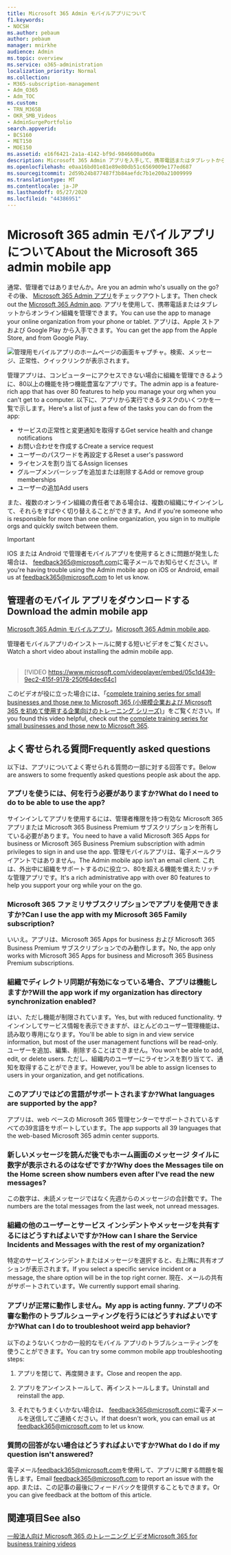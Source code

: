 ```yaml
---
title: Microsoft 365 Admin モバイルアプリについて
f1.keywords:
- NOCSH
ms.author: pebaum
author: pebaum
manager: mnirkhe
audience: Admin
ms.topic: overview
ms.service: o365-administration
localization_priority: Normal
ms.collection:
- M365-subscription-management
- Adm_O365
- Adm_TOC
ms.custom:
- TRN_M365B
- OKR_SMB_Videos
- AdminSurgePortfolio
search.appverid:
- BCS160
- MET150
- MOE150
ms.assetid: e16f6421-2a1a-4142-bf9d-9846600a060a
description: Microsoft 365 Admin アプリを入手して、携帯電話またはタブレットからオンライン組織を管理する方法について説明します。
ms.openlocfilehash: e0aa16bd01e81e89e80db51c6569009e177ed687
ms.sourcegitcommit: 2d59b24b877487f3b84aefdc7b1e200a21009999
ms.translationtype: MT
ms.contentlocale: ja-JP
ms.lasthandoff: 05/27/2020
ms.locfileid: "44386951"
---
```

# <a name="about-the-microsoft-365-admin-mobile-app"></a><span data-ttu-id="a70e6-103">Microsoft 365 admin モバイルアプリについて</span><span class="sxs-lookup"><span data-stu-id="a70e6-103">About the Microsoft 365 admin mobile app</span></span>

<span data-ttu-id="a70e6-104">通常、管理者ではありませんか。</span><span class="sxs-lookup"><span data-stu-id="a70e6-104">Are you an admin who's usually on the go?</span></span> <span data-ttu-id="a70e6-105">その後、 [Microsoft 365 Admin アプリ](https://go.microsoft.com/fwlink/?LinkID=627216)をチェックアウトします。</span><span class="sxs-lookup"><span data-stu-id="a70e6-105">Then check out the [Microsoft 365 Admin app](https://go.microsoft.com/fwlink/?LinkID=627216).</span></span> <span data-ttu-id="a70e6-106">アプリを使用して、携帯電話またはタブレットからオンライン組織を管理できます。</span><span class="sxs-lookup"><span data-stu-id="a70e6-106">You can use the app to manage your online organization from your phone or tablet.</span></span> <span data-ttu-id="a70e6-107">アプリは、Apple ストアおよび Google Play から入手できます。</span><span class="sxs-lookup"><span data-stu-id="a70e6-107">You can get the app from the Apple Store, and from Google Play.</span></span> <br> 

![管理用モバイルアプリのホームページの画面キャプチャ。検索、メッセージ、正常性、クイックリンクが表示されます。](../../media/admin-mobile-app-darkbg.png)

<span data-ttu-id="a70e6-109">管理アプリは、コンピューターにアクセスできない場合に組織を管理できるように、80以上の機能を持つ機能豊富なアプリです。</span><span class="sxs-lookup"><span data-stu-id="a70e6-109">The admin app is a feature-rich app that has over 80 features to help you manage your org when you can't get to a computer.</span></span> <span data-ttu-id="a70e6-110">以下に、アプリから実行できるタスクのいくつかを一覧で示します。</span><span class="sxs-lookup"><span data-stu-id="a70e6-110">Here's a list of just a few of the tasks you can do from the app:</span></span>

- <span data-ttu-id="a70e6-111">サービスの正常性と変更通知を取得する</span><span class="sxs-lookup"><span data-stu-id="a70e6-111">Get service health and change notifications</span></span>
- <span data-ttu-id="a70e6-112">お問い合わせを作成する</span><span class="sxs-lookup"><span data-stu-id="a70e6-112">Create a service request</span></span>
- <span data-ttu-id="a70e6-113">ユーザーのパスワードを再設定する</span><span class="sxs-lookup"><span data-stu-id="a70e6-113">Reset a user's password</span></span>
- <span data-ttu-id="a70e6-114">ライセンスを割り当てる</span><span class="sxs-lookup"><span data-stu-id="a70e6-114">Assign licenses</span></span>
- <span data-ttu-id="a70e6-115">グループメンバーシップを追加または削除する</span><span class="sxs-lookup"><span data-stu-id="a70e6-115">Add or remove group memberships</span></span>
- <span data-ttu-id="a70e6-116">ユーザーの追加</span><span class="sxs-lookup"><span data-stu-id="a70e6-116">Add users</span></span> 

<span data-ttu-id="a70e6-117">また、複数のオンライン組織の責任者である場合は、複数の組織にサインインして、それらをすばやく切り替えることができます。</span><span class="sxs-lookup"><span data-stu-id="a70e6-117">And if you're someone who is responsible for more than one online organization, you sign in to multiple orgs and quickly switch between them.</span></span> 
  
> [!IMPORTANT]
> <span data-ttu-id="a70e6-118">IOS または Android で管理者モバイルアプリを使用するときに問題が発生した場合は、 [feedback365@microsoft.com](mailto:feedback365@microsoft.com)に電子メールでお知らせください。</span><span class="sxs-lookup"><span data-stu-id="a70e6-118">If you're having trouble using the Admin mobile app on iOS or Android, email us at [feedback365@microsoft.com](mailto:feedback365@microsoft.com) to let us know.</span></span> 
  
## <a name="download-the-admin-mobile-app"></a><span data-ttu-id="a70e6-119">管理者のモバイル アプリをダウンロードする</span><span class="sxs-lookup"><span data-stu-id="a70e6-119">Download the admin mobile app</span></span>

<span data-ttu-id="a70e6-120">[Microsoft 365 Admin モバイルアプリ](https://go.microsoft.com/fwlink/?LinkID=627216)。</span><span class="sxs-lookup"><span data-stu-id="a70e6-120">[Microsoft 365 Admin mobile app](https://go.microsoft.com/fwlink/?LinkID=627216).</span></span>
  
<span data-ttu-id="a70e6-121">管理者モバイルアプリのインストールに関する短いビデオをご覧ください。</span><span class="sxs-lookup"><span data-stu-id="a70e6-121">Watch a short video about installing the admin mobile app.</span></span><br><br>

> [!VIDEO https://www.microsoft.com/videoplayer/embed/05c1d439-9ec2-415f-9178-250f64dec64c] 

<span data-ttu-id="a70e6-122">このビデオが役に立った場合には、「[complete training series for small businesses and those new to Microsoft 365 (小規模企業および Microsoft 365 を初めて使用する企業向けのトレーニング シリーズ)](https://support.office.com/article/6ab4bbcd-79cf-4000-a0bd-d42ce4d12816)」をご覧ください。</span><span class="sxs-lookup"><span data-stu-id="a70e6-122">If you found this video helpful, check out the [complete training series for small businesses and those new to Microsoft 365](https://support.office.com/article/6ab4bbcd-79cf-4000-a0bd-d42ce4d12816).</span></span>

 
## <a name="frequently-asked-questions"></a><span data-ttu-id="a70e6-123">よく寄せられる質問</span><span class="sxs-lookup"><span data-stu-id="a70e6-123">Frequently asked questions</span></span>

<span data-ttu-id="a70e6-124">以下は、アプリについてよく寄せられる質問の一部に対する回答です。</span><span class="sxs-lookup"><span data-stu-id="a70e6-124">Below are answers to some frequently asked questions people ask about the app.</span></span>
  
### <a name="what-do-i-need-to-do-to-be-able-to-use-the-app"></a><span data-ttu-id="a70e6-125">アプリを使うには、何を行う必要がありますか?</span><span class="sxs-lookup"><span data-stu-id="a70e6-125">What do I need to do to be able to use the app?</span></span>

<span data-ttu-id="a70e6-126">サインインしてアプリを使用するには、管理者権限を持つ有効な Microsoft 365 アプリまたは Microsoft 365 Business Premium サブスクリプションを所有している必要があります。</span><span class="sxs-lookup"><span data-stu-id="a70e6-126">You need to have a valid Microsoft 365 Apps for business or Microsoft 365 Business Premium subscription with admin privileges to sign in and use the app.</span></span> <span data-ttu-id="a70e6-127">管理モバイルアプリは、電子メールクライアントではありません。</span><span class="sxs-lookup"><span data-stu-id="a70e6-127">The Admin mobile app isn't an email client.</span></span> <span data-ttu-id="a70e6-128">これは、外出中に組織をサポートするのに役立つ、80を超える機能を備えたリッチな管理アプリです。</span><span class="sxs-lookup"><span data-stu-id="a70e6-128">It's a rich administrative app with over 80 features to help you support your org while your on the go.</span></span>
  
### <a name="can-i-use-the-app-with-my-microsoft-365-family-subscription"></a><span data-ttu-id="a70e6-129">Microsoft 365 ファミリサブスクリプションでアプリを使用できますか?</span><span class="sxs-lookup"><span data-stu-id="a70e6-129">Can I use the app with my Microsoft 365 Family subscription?</span></span>

<span data-ttu-id="a70e6-130">いいえ。アプリは、Microsoft 365 Apps for business および Microsoft 365 Business Premium サブスクリプションでのみ動作します。</span><span class="sxs-lookup"><span data-stu-id="a70e6-130">No, the app only works with Microsoft 365 Apps for business and Microsoft 365 Business Premium subscriptions.</span></span> 
  
### <a name="will-the-app-work-if-my-organization-has-directory-synchronization-enabled"></a><span data-ttu-id="a70e6-131">組織でディレクトリ同期が有効になっている場合、アプリは機能しますか?</span><span class="sxs-lookup"><span data-stu-id="a70e6-131">Will the app work if my organization has directory synchronization enabled?</span></span>

<span data-ttu-id="a70e6-132">はい、ただし機能が制限されています。</span><span class="sxs-lookup"><span data-stu-id="a70e6-132">Yes, but with reduced functionality.</span></span> <span data-ttu-id="a70e6-133">サインインしてサービス情報を表示できますが、ほとんどのユーザー管理機能は、読み取り専用になります。</span><span class="sxs-lookup"><span data-stu-id="a70e6-133">You'll be able to sign in and view service information, but most of the user management functions will be read-only.</span></span> <span data-ttu-id="a70e6-134">ユーザーを追加、編集、削除することはできません。</span><span class="sxs-lookup"><span data-stu-id="a70e6-134">You won't be able to add, edit, or delete users.</span></span> <span data-ttu-id="a70e6-135">ただし、組織内のユーザーにライセンスを割り当てて、通知を取得することができます。</span><span class="sxs-lookup"><span data-stu-id="a70e6-135">However, you'll be able to assign licenses to users in your organization, and get notifications.</span></span>
  
### <a name="what-languages-are-supported-by-the-app"></a><span data-ttu-id="a70e6-136">このアプリではどの言語がサポートされますか?</span><span class="sxs-lookup"><span data-stu-id="a70e6-136">What languages are supported by the app?</span></span>

<span data-ttu-id="a70e6-137">アプリは、web ベースの Microsoft 365 管理センターでサポートされているすべての39言語をサポートしています。</span><span class="sxs-lookup"><span data-stu-id="a70e6-137">The app supports all 39 languages that the web-based Microsoft 365 admin center supports.</span></span> 
  
### <a name="why-does-the-messages-tile-on-the-home-screen-show-numbers-even-after-ive-read-the-new-messages"></a><span data-ttu-id="a70e6-138">新しいメッセージを読んだ後でもホーム画面のメッセージ タイルに数字が表示されるのはなぜですか?</span><span class="sxs-lookup"><span data-stu-id="a70e6-138">Why does the Messages tile on the Home screen show numbers even after I've read the new messages?</span></span>

<span data-ttu-id="a70e6-139">この数字は、未読メッセージではなく先週からのメッセージの合計数です。</span><span class="sxs-lookup"><span data-stu-id="a70e6-139">The numbers are the total messages from the last week, not unread messages.</span></span>
  
### <a name="how-can-i-share-the-service-incidents-and-messages-with-the-rest-of-my-organization"></a><span data-ttu-id="a70e6-140">組織の他のユーザーとサービス インシデントやメッセージを共有するにはどうすればよいですか?</span><span class="sxs-lookup"><span data-stu-id="a70e6-140">How can I share the Service Incidents and Messages with the rest of my organization?</span></span>

<span data-ttu-id="a70e6-141">特定のサービスインシデントまたはメッセージを選択すると、右上隅に共有オプションが表示されます。</span><span class="sxs-lookup"><span data-stu-id="a70e6-141">If you select a specific service incident or a message, the share option will be in the top right corner.</span></span> <span data-ttu-id="a70e6-142">現在、メールの共有がサポートされています。</span><span class="sxs-lookup"><span data-stu-id="a70e6-142">We currently support email sharing.</span></span>
  
### <a name="my-app-is-acting-funny-what-can-i-do-to-troubleshoot-weird-app-behavior"></a><span data-ttu-id="a70e6-143">アプリが正常に動作しません。</span><span class="sxs-lookup"><span data-stu-id="a70e6-143">My app is acting funny.</span></span> <span data-ttu-id="a70e6-144">アプリの不審な動作のトラブルシューティングを行うにはどうすればよいですか?</span><span class="sxs-lookup"><span data-stu-id="a70e6-144">What can I do to troubleshoot weird app behavior?</span></span>

<span data-ttu-id="a70e6-145">以下のようないくつかの一般的なモバイル アプリのトラブルシューティングを使うことができます。</span><span class="sxs-lookup"><span data-stu-id="a70e6-145">You can try some common mobile app troubleshooting steps:</span></span>
  
1. <span data-ttu-id="a70e6-146">アプリを閉じて、再度開きます。</span><span class="sxs-lookup"><span data-stu-id="a70e6-146">Close and reopen the app.</span></span>
    
2. <span data-ttu-id="a70e6-147">アプリをアンインストールして、再インストールします。</span><span class="sxs-lookup"><span data-stu-id="a70e6-147">Uninstall and reinstall the app.</span></span>

3. <span data-ttu-id="a70e6-148">それでもうまくいかない場合は、 [feedback365@microsoft.com](mailto:feedback365@microsoft.com)に電子メールを送信してご連絡ください。</span><span class="sxs-lookup"><span data-stu-id="a70e6-148">If that doesn't work, you can email us at [feedback365@microsoft.com](mailto:feedback365@microsoft.com) to let us know.</span></span>
    
### <a name="what-do-i-do-if-my-question-isnt-answered"></a><span data-ttu-id="a70e6-149">質問の回答がない場合はどうすればよいですか?</span><span class="sxs-lookup"><span data-stu-id="a70e6-149">What do I do if my question isn't answered?</span></span>

<span data-ttu-id="a70e6-150">電子メール[feedback365@microsoft.com](mailto:feedback365@microsoft.com)を使用して、アプリに関する問題を報告します。</span><span class="sxs-lookup"><span data-stu-id="a70e6-150">Email [feedback365@microsoft.com](mailto:feedback365@microsoft.com) to report an issue with the app.</span></span> <span data-ttu-id="a70e6-151">または、この記事の最後にフィードバックを提供することもできます。</span><span class="sxs-lookup"><span data-stu-id="a70e6-151">Or you can give feedback at the bottom of this article.</span></span> 
  
## <a name="see-also"></a><span data-ttu-id="a70e6-152">関連項目</span><span class="sxs-lookup"><span data-stu-id="a70e6-152">See also</span></span>

[<span data-ttu-id="a70e6-153">一般法人向け Microsoft 365 のトレーニング ビデオ</span><span class="sxs-lookup"><span data-stu-id="a70e6-153">Microsoft 365 for business training videos</span></span>](https://support.office.com/article/6ab4bbcd-79cf-4000-a0bd-d42ce4d12816)
